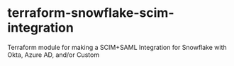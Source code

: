 # terraform-snowflake-scim-integration
Terraform module for making a SCIM+SAML Integration for Snowflake with Okta, Azure AD, and/or Custom
